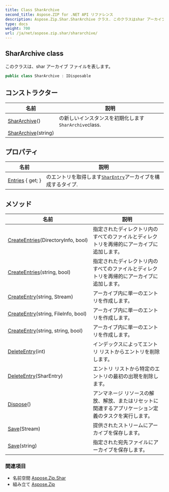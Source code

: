 ```yaml
---
title: Class SharArchive
second_title: Aspose.ZIP for .NET API リファレンス
description: Aspose.Zip.Shar.SharArchive クラス. このクラスはshar アーカイブ ファイルを表します
type: docs
weight: 700
url: /ja/net/aspose.zip.shar/shararchive/
---
```

## SharArchive class

このクラスは、shar アーカイブ ファイルを表します。

```csharp
public class SharArchive : IDisposable
```

## コンストラクター

| 名前 | 説明 |
| --- | --- |
| [SharArchive](shararchive/#constructor)() | の新しいインスタンスを初期化します`SharArchive`class. |
| [SharArchive](shararchive/#constructor_1)(string) |  |

## プロパティ

| 名前 | 説明 |
| --- | --- |
| [Entries](../../aspose.zip.shar/shararchive/entries/) { get; } | のエントリを取得します[`SharEntry`](../sharentry/)アーカイブを構成するタイプ. |

## メソッド

| 名前 | 説明 |
| --- | --- |
| [CreateEntries](../../aspose.zip.shar/shararchive/createentries/#createentries)(DirectoryInfo, bool) | 指定されたディレクトリ内のすべてのファイルとディレクトリを再帰的にアーカイブに追加します。 |
| [CreateEntries](../../aspose.zip.shar/shararchive/createentries/#createentries_1)(string, bool) | 指定されたディレクトリ内のすべてのファイルとディレクトリを再帰的にアーカイブに追加します。 |
| [CreateEntry](../../aspose.zip.shar/shararchive/createentry/#createentry_1)(string, Stream) | アーカイブ内に単一のエントリを作成します。 |
| [CreateEntry](../../aspose.zip.shar/shararchive/createentry/#createentry)(string, FileInfo, bool) | アーカイブ内に単一のエントリを作成します。 |
| [CreateEntry](../../aspose.zip.shar/shararchive/createentry/#createentry_2)(string, string, bool) | アーカイブ内に単一のエントリを作成します。 |
| [DeleteEntry](../../aspose.zip.shar/shararchive/deleteentry/#deleteentry_1)(int) | インデックスによってエントリ リストからエントリを削除します。 |
| [DeleteEntry](../../aspose.zip.shar/shararchive/deleteentry/#deleteentry)(SharEntry) | エントリ リストから特定のエントリの最初の出現を削除します。 |
| [Dispose](../../aspose.zip.shar/shararchive/dispose/)() | アンマネージ リソースの解放、解放、またはリセットに関連するアプリケーション定義のタスクを実行します。 |
| [Save](../../aspose.zip.shar/shararchive/save/#save)(Stream) | 提供されたストリームにアーカイブを保存します。 |
| [Save](../../aspose.zip.shar/shararchive/save/#save_1)(string) | 指定された宛先ファイルにアーカイブを保存します。 |

### 関連項目

* 名前空間 [Aspose.Zip.Shar](../../aspose.zip.shar/)
* 組み立て [Aspose.Zip](../../)


